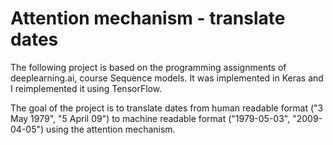 # Attention mechanism - translate dates


The following project is based on the programming assignments of deeplearning.ai, course Sequence models. It was implemented in Keras and I reimplemented it using TensorFlow.

The goal of the project is to translate dates from human readable format ("3 May 1979", "5 April 09") to machine readable format ("1979-05-03", "2009-04-05") using the attention mechanism.

